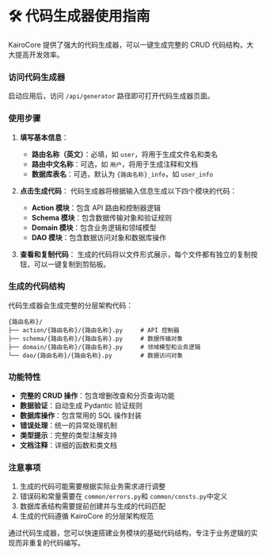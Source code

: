 # 🛠️ 代码生成器使用指南

KairoCore 提供了强大的代码生成器，可以一键生成完整的 CRUD 代码结构，大大提高开发效率。

### 访问代码生成器

启动应用后，访问 `/api/generator` 路径即可打开代码生成器页面。

### 使用步骤

1. **填写基本信息**：
   - **路由名称（英文）**：必填，如 `user`，将用于生成文件名和类名
   - **路由中文名称**：可选，如 `用户`，将用于生成注释和文档
   - **数据库表名**：可选，默认为 `{路由名称}_info`，如 `user_info`

2. **点击生成代码**：
   代码生成器将根据输入信息生成以下四个模块的代码：
   - **Action 模块**：包含 API 路由和控制器逻辑
   - **Schema 模块**：包含数据传输对象和验证规则
   - **Domain 模块**：包含业务逻辑和领域模型
   - **DAO 模块**：包含数据访问对象和数据库操作

3. **查看和复制代码**：
   生成的代码将以文件形式展示，每个文件都有独立的复制按钮，可以一键复制到剪贴板。

### 生成的代码结构

代码生成器会生成完整的分层架构代码：

```
{路由名称}/
├── action/{路由名称}/{路由名称}.py     # API 控制器
├── schema/{路由名称}/{路由名称}.py     # 数据传输对象
├── domain/{路由名称}/{路由名称}.py     # 领域模型和业务逻辑
└── dao/{路由名称}/{路由名称}.py        # 数据访问对象
```

### 功能特性

- **完整的 CRUD 操作**：包含增删改查和分页查询功能
- **数据验证**：自动生成 Pydantic 验证规则
- **数据库操作**：包含常用的 SQL 操作封装
- **错误处理**：统一的异常处理机制
- **类型提示**：完整的类型注解支持
- **文档注释**：详细的函数和类文档

### 注意事项

1. 生成的代码可能需要根据实际业务需求进行调整
2. 错误码和常量需要在 `common/errors.py`和 `common/consts.py`中定义
3. 数据库表结构需要提前创建并与生成的代码匹配
4. 生成的代码遵循 KairoCore 的分层架构规范

通过代码生成器，您可以快速搭建业务模块的基础代码结构，专注于业务逻辑的实现而非重复的代码编写。